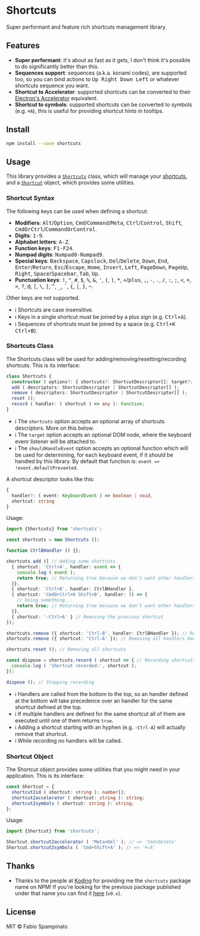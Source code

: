 # Shortcuts

Super performant and feature rich shortcuts management library.

## Features

- **Super performant**: it's about as fast as it gets, I don't think it's possible to do significantly better than this.
- **Sequences support**: sequences (a.k.a. konami codes), are supported too, so you can bind actions to <kbd>Up Right Down Left</kbd> or whatever shortcuts sequence you want.
- **Shortcut to Accelerator**: supported shortcuts can be converted to their [Electron's Accelerator](https://electronjs.org/docs/api/accelerator) equivalent.
- **Shortcut to symbols**: supported shortcuts can be converted to symbols (e.g. `⌘A`), this is useful for providing shortcut hints in tooltips.

## Install

```sh
npm install --save shortcuts
```

## Usage

This library provides a [`Shortcuts`](#shortcuts-class) class, which will manage your [shortcuts](#shortcut-syntax), and a [`Shortcut`](#shortcut-object) object, which provides some utilities.

### Shortcut Syntax

The following keys can be used when defining a shortcut:

- **Modifiers**: <kbd>Alt</kbd>/<kbd>Option</kbd>, <kbd>Cmd</kbd>/<kbd>Command</kbd>/<kbd>Meta</kbd>, <kbd>Ctrl</kbd>/<kbd>Control</kbd>, <kbd>Shift</kbd>, <kbd>CmdOrCtrl</kbd>/<kbd>CommandOrControl</kbd>.
- **Digits**: <kbd>1-9</kbd>.
- **Alphabet letters**: <kbd>A-Z</kbd>.
- **Function keys**: <kbd>F1-F24</kbd>.
- **Numpad digits**: <kbd>Numpad0-Numpad9</kbd>.
- **Special keys**: <kbd>Backspace</kbd>, <kbd>Capslock</kbd>, <kbd>Del</kbd>/<kbd>Delete</kbd>, <kbd>Down</kbd>, <kbd>End</kbd>, <kbd>Enter</kbd>/<kbd>Return</kbd>, <kbd>Esc</kbd>/<kbd>Escape</kbd>, <kbd>Home</kbd>, <kbd>Insert</kbd>, <kbd>Left</kbd>, <kbd>PageDown</kbd>, <kbd>PageUp</kbd>, <kbd>Right</kbd>, <kbd>Space</kbd>/<kbd>Spacebar</kbd>, <kbd>Tab</kbd>, <kbd>Up</kbd>.
- **Punctuation keys**: <kbd>!</kbd>, <kbd>"</kbd>, <kbd>#</kbd>, <kbd>$</kbd>, <kbd>%</kbd>, <kbd>&</kbd>, <kbd>'</kbd>, <kbd>(</kbd>, <kbd>)</kbd>, <kbd>*</kbd>, <kbd>+</kbd>/<kbd>plus</kbd>, <kbd>,</kbd>, <kbd>-</kbd>, <kbd>.</kbd>, <kbd>/</kbd>, <kbd>:</kbd>, <kbd>;</kbd>, <kbd><</kbd>, <kbd>=</kbd>, <kbd>></kbd>, <kbd>?</kbd>, <kbd>@</kbd>, <kbd>[</kbd>, <kbd>\\</kbd>, <kbd>]</kbd>, <kbd>^</kbd>, <kbd>_</kbd>, <kbd>`</kbd>, <kbd>{</kbd>, <kbd>|</kbd>, <kbd>}</kbd>, <kbd>~</kbd>.

Other keys are not supported.

- ℹ️ Shortcuts are case insensitive.
- ℹ️ Keys in a single shortcut must be joined by a plus sign (e.g. <kbd>Ctrl+A</kbd>).
- ℹ️ Sequences of shortcuts must be joined by a space (e.g. <kbd>Ctrl+K Ctrl+B</kbd>).

### Shortcuts Class

The Shortcuts class will be used for adding/removing/resetting/recording shortcuts. This is its interface:

```ts
class Shortcuts {
  constructor ( options?: { shortcuts?: ShortcutDescriptor[]: target?: Node, shouldHandleEvent?: event => boolean } );
  add ( descriptors: ShortcutDescriptor | ShortcutDescriptor[] );
  remove ( descriptors: ShortcutDescriptor | ShortcutDescriptor[] );
  reset ();
  record ( handler: ( shortcut ) => any ): Function;
}
```

- ℹ️ The `shortcuts` option accepts an optional array of shortcuts descriptors. More on this below.
- ℹ️ The `target` option accepts an optional DOM node, where the keyboard evenr listener will be attached to.
- ℹ️ The `shouldHandleEvent` option accepts an optional function which will be used for determining, for each keyboard event, if it should be handled by this library. By default that function is: `event => !event.defaultPrevented`.

A shortcut descriptor looks like this:

```ts
{
  handler?: ( event: KeyboardEvent ) => boolean | void,
  shortcut: string
}
```

Usage:

```ts
import {Shortcuts} from 'shortcuts';

const shortcuts = new Shortcuts ();

function CtrlBHandler () {};

shortcuts.add ([ // Adding some shortcuts
  { shortcut: 'Ctrl+A', handler: event => {
    console.log ( event );
    return true; // Returning true because we don't want other handlers for the same shortcut to be called later
  }},
  { shortcut: 'Ctrl+B', handler: CtrlBHandler },
  { shortcut: 'CmdOrCtrl+K Shift+B', handler: () => {
    // Doing something...
    return true; // Returning true because we don't want other handlers for the same shortcut to be called later
  }},
  { shortcut: '-Ctrl+A' } // Removing the previous shortcut
]);

shortcuts.remove ({ shortcut: 'Ctrl-B', handler: CtrlBHandler }); // Removing a single handler
shortcuts.remove ({ shortcut: 'Ctrl-A' }); // Removing all handlers bound to this shortcut

shortcuts.reset (); // Removing all shortcuts

const dispose = shortcuts.record ( shortcut => { // Recording shortcuts
  console.log ( 'Shortcut recorded:', shortcut );
});

dispose (); // Stopping recording
```

- ℹ️ Handlers are called from the bottom to the top, so an handler defined at the bottom will take precedence over an handler for the same shortcut defined at the top.
- ℹ️ If multiple handlers are defined for the same shortcut all of them are executed until one of them returns `true`.
- ℹ️ Adding a shortcut starting with an hyphen (e.g. `-Ctrl-A`) will actually remove that shortcut.
- ℹ️ While recording no handlers will be called.

### Shortcut Object

The Shortcut object provides some utilities that you might need in your application. This is its interface:

```ts
const Shortcut = {
  shortcut2id ( shortcut: string ): number[];
  shortcut2accelerator ( shortcut: string ): string;
  shortcut2symbols ( shortcut: string ): string;
};
```

Usage:

```ts
import {Shortcut} from 'shortcuts';

Shortcut.shortcut2accelerator ( 'Meta+Del' ); // => 'Cmd+Delete'
Shortcut.shortcut2symbols ( 'Cmd+Shift+A' ); // => '⌘⇧A'
```

## Thanks

- Thanks to the people at [Koding](https://github.com/koding) for providing me the `shortcuts` package name on NPM! If you're looking for the previous package published under that name you can find it [here](https://github.com/koding/shortcuts) (`v0.x`).

## License

MIT © Fabio Spampinato
